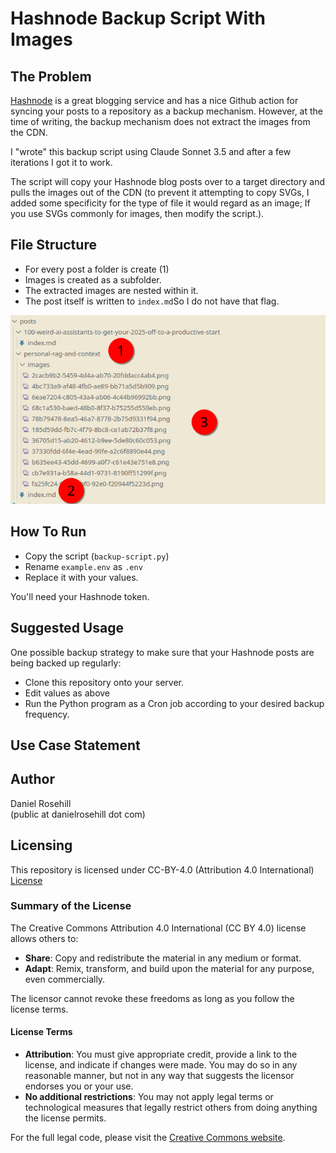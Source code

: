 # Hashnode Backup Script With Images

## The Problem

[Hashnode](https://www.hashnode.com) is a great blogging service and has a nice Github action for syncing your posts to a repository as a backup mechanism. However,  at the time of writing, the backup mechanism does not extract the images from the CDN. 

I "wrote" this backup script using Claude Sonnet 3.5 and after a few iterations I got it to work. 

The script will copy your Hashnode blog posts over to a target directory and pulls the images out of the CDN (to prevent it attempting to copy SVGs, I added some specificity for the type of file it would regard as an image; If you use SVGs commonly for images, then modify the script.).

## File Structure

- For every post a folder is create (1) 
- Images is created as a subfolder. 
- The extracted images are nested within it.
- The post itself is written to `index.md`So I do not have that flag. 

![alt text](images/folder-tree.png)

## How To Run

- Copy the script (`backup-script.py`)
- Rename `example.env` as `.env`
- Replace it with your values. 

You'll need your Hashnode token.

## Suggested Usage

One possible backup strategy to make sure that your Hashnode posts are being backed up regularly:

- Clone this repository onto your server. 
- Edit values as above
- Run the Python program as a Cron job according to your desired backup frequency. 

## Use Case Statement

## Author

Daniel Rosehill  
(public at danielrosehill dot com)

## Licensing

This repository is licensed under CC-BY-4.0 (Attribution 4.0 International) 
[License](https://creativecommons.org/licenses/by/4.0/)

### Summary of the License
The Creative Commons Attribution 4.0 International (CC BY 4.0) license allows others to:
- **Share**: Copy and redistribute the material in any medium or format.
- **Adapt**: Remix, transform, and build upon the material for any purpose, even commercially.

The licensor cannot revoke these freedoms as long as you follow the license terms.

#### License Terms
- **Attribution**: You must give appropriate credit, provide a link to the license, and indicate if changes were made. You may do so in any reasonable manner, but not in any way that suggests the licensor endorses you or your use.
- **No additional restrictions**: You may not apply legal terms or technological measures that legally restrict others from doing anything the license permits.

For the full legal code, please visit the [Creative Commons website](https://creativecommons.org/licenses/by/4.0/legalcode).